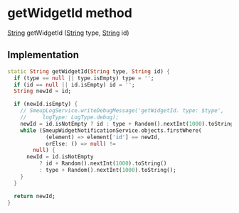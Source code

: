 


# getWidgetId method








[String](https://api.flutter.dev/flutter/dart-core/String-class.html) getWidgetId
([String](https://api.flutter.dev/flutter/dart-core/String-class.html) type, [String](https://api.flutter.dev/flutter/dart-core/String-class.html) id)








## Implementation

```dart
static String getWidgetId(String type, String id) {
  if (type == null || type.isEmpty) type = '';
  if (id == null || id.isEmpty) id = '';
  String newId = id;

  if (newId.isEmpty) {
    // SmeupLogService.writeDebugMessage('getWidgetId. type: $type',
    //     logType: LogType.debug);
    newId = id.isNotEmpty ? id : type + Random().nextInt(1000).toString();
    while (SmeupWidgetNotificationService.objects.firstWhere(
            (element) => element['id'] == newId,
            orElse: () => null) !=
        null) {
      newId = id.isNotEmpty
          ? id + Random().nextInt(1000).toString()
          : type + Random().nextInt(1000).toString();
    }
  }

  return newId;
}
```







